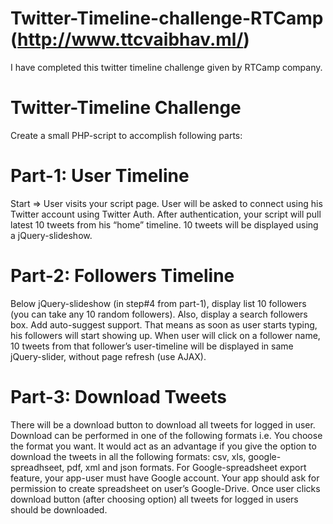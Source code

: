 # Twitter-Timeline-challenge-RTCamp (http://www.ttcvaibhav.ml/)
I have completed this twitter timeline challenge given by RTCamp company. 

# Twitter-Timeline Challenge

Create a small PHP-script to accomplish following parts:

# Part-1: User Timeline

Start => User visits your script page.
User will be asked to connect using his Twitter account using Twitter Auth.
After authentication, your script will pull latest 10 tweets from his “home” timeline.
10 tweets will be displayed using a jQuery-slideshow.

# Part-2: Followers Timeline

Below jQuery-slideshow (in step#4 from part-1), display list 10 followers (you can take any 10 random followers).
Also, display a search followers box. Add auto-suggest support. That means as soon as user starts typing, his followers will start showing up.
When user will click on a follower name, 10 tweets from that follower’s user-timeline will be displayed in same jQuery-slider, without page refresh (use AJAX).

# Part-3: Download Tweets

There will be a download button to download all tweets for logged in user.
Download can be performed in one of the following formats i.e. You choose the format you want. It would act as an advantage if you give the option to download the tweets in all the following formats:
csv, xls, google-spreadhseet, pdf, xml and json formats.
For Google-spreadsheet export feature, your app-user must have Google account. Your app should ask for permission to create spreadsheet on user’s Google-Drive.
Once user clicks download button (after choosing option) all tweets for logged in users should be downloaded.
